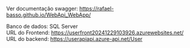 Ver documentação swagger: https://rafael-basso.github.io/WebApi_WebApp/  

Banco de dados: SQL Server  
URL do Frontend: https://userfront20241229103926.azurewebsites.net/  
URL do backend: https://userapiapi.azure-api.net/User
